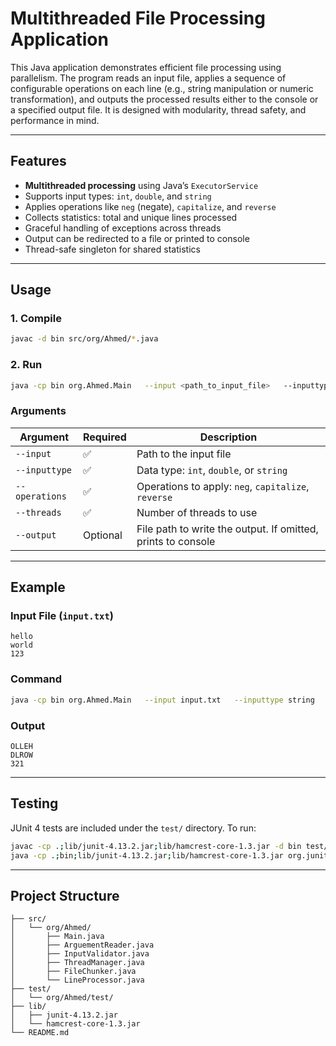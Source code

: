 # Multithreaded File Processing Application

This Java application demonstrates efficient file processing using parallelism. The program reads an input file, applies a sequence of configurable operations on each line (e.g., string manipulation or numeric transformation), and outputs the processed results either to the console or a specified output file. It is designed with modularity, thread safety, and performance in mind.

---

## Features

-  **Multithreaded processing** using Java’s `ExecutorService`
-  Supports input types: `int`, `double`, and `string`
-  Applies operations like `neg` (negate), `capitalize`, and `reverse`
-  Collects statistics: total and unique lines processed
-  Graceful handling of exceptions across threads
-  Output can be redirected to a file or printed to console
-  Thread-safe singleton for shared statistics

---

## Usage

### 1. Compile

```bash
javac -d bin src/org/Ahmed/*.java
```

### 2. Run

```bash
java -cp bin org.Ahmed.Main   --input <path_to_input_file>   --inputtype <int|string|double>   --operations <comma_separated_operations>   --threads <number_of_threads>   --output <path_to_output_file>  # Optional
```

### Arguments

| Argument         | Required | Description                                                 |
|------------------|----------|-------------------------------------------------------------|
| `--input`        | ✅       | Path to the input file                                      |
| `--inputtype`    | ✅       | Data type: `int`, `double`, or `string`                     |
| `--operations`   | ✅       | Operations to apply: `neg`, `capitalize`, `reverse`         |
| `--threads`      | ✅       | Number of threads to use                                    |
| `--output`       | Optional | File path to write the output. If omitted, prints to console|

---

## Example

### Input File (`input.txt`)
```
hello
world
123
```

### Command

```bash
java -cp bin org.Ahmed.Main   --input input.txt   --inputtype string   --operations reverse,capitalize   --threads 2   --output result.txt
```

### Output
```
OLLEH
DLROW
321
```

---

## Testing

JUnit 4 tests are included under the `test/` directory. To run:

```bash
javac -cp .;lib/junit-4.13.2.jar;lib/hamcrest-core-1.3.jar -d bin test/org/Ahmed/test/*.java
java -cp .;bin;lib/junit-4.13.2.jar;lib/hamcrest-core-1.3.jar org.junit.runner.JUnitCore org.Ahmed.test.LineProcessorTest
```

---

## Project Structure

```
├── src/
│   └── org/Ahmed/
│       ├── Main.java
│       ├── ArguementReader.java
│       ├── InputValidator.java
│       ├── ThreadManager.java
│       ├── FileChunker.java
│       └── LineProcessor.java
├── test/
│   └── org/Ahmed/test/
├── lib/
│   ├── junit-4.13.2.jar
│   └── hamcrest-core-1.3.jar
└── README.md